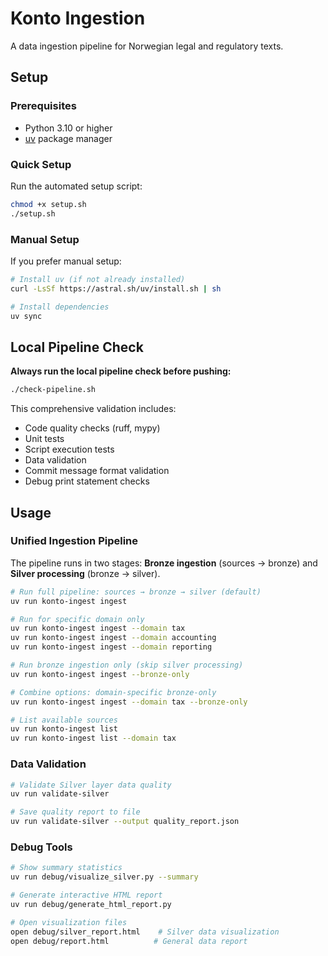 # Konto Ingestion

A data ingestion pipeline for Norwegian legal and regulatory texts.

## Setup

### Prerequisites
- Python 3.10 or higher
- [uv](https://github.com/astral-sh/uv) package manager

### Quick Setup

Run the automated setup script:

```bash
chmod +x setup.sh
./setup.sh
```

### Manual Setup

If you prefer manual setup:

```bash
# Install uv (if not already installed)
curl -LsSf https://astral.sh/uv/install.sh | sh

# Install dependencies
uv sync
```

## Local Pipeline Check

**Always run the local pipeline check before pushing:**

```bash
./check-pipeline.sh
```

This comprehensive validation includes:
- Code quality checks (ruff, mypy)
- Unit tests
- Script execution tests
- Data validation
- Commit message format validation
- Debug print statement checks

## Usage

### Unified Ingestion Pipeline

The pipeline runs in two stages: **Bronze ingestion** (sources → bronze) and **Silver processing** (bronze → silver).

```bash
# Run full pipeline: sources → bronze → silver (default)
uv run konto-ingest ingest

# Run for specific domain only
uv run konto-ingest ingest --domain tax
uv run konto-ingest ingest --domain accounting
uv run konto-ingest ingest --domain reporting

# Run bronze ingestion only (skip silver processing)
uv run konto-ingest ingest --bronze-only

# Combine options: domain-specific bronze-only
uv run konto-ingest ingest --domain tax --bronze-only

# List available sources
uv run konto-ingest list
uv run konto-ingest list --domain tax
```

### Data Validation
```bash
# Validate Silver layer data quality
uv run validate-silver

# Save quality report to file
uv run validate-silver --output quality_report.json
```

### Debug Tools
```bash
# Show summary statistics
uv run debug/visualize_silver.py --summary

# Generate interactive HTML report
uv run debug/generate_html_report.py

# Open visualization files
open debug/silver_report.html    # Silver data visualization
open debug/report.html          # General data report
```